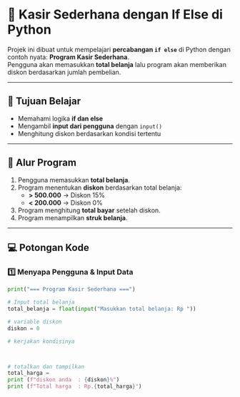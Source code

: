 # 🛒 Kasir Sederhana dengan If Else di Python

Projek ini dibuat untuk mempelajari **percabangan `if else`** di Python dengan contoh nyata: **Program Kasir Sederhana**.  
Pengguna akan memasukkan **total belanja** lalu program akan memberikan diskon berdasarkan jumlah pembelian.

---

## 🎯 Tujuan Belajar

- Memahami logika **if dan else**
- Mengambil **input dari pengguna** dengan `input()`
- Menghitung diskon berdasarkan kondisi tertentu

---

## 📜 Alur Program

1. Pengguna memasukkan **total belanja**.
2. Program menentukan **diskon** berdasarkan total belanja:
   - **> 500.000** → Diskon 15%
   - **< 200.000** → Diskon 0%
3. Program menghitung **total bayar** setelah diskon.
4. Program menampilkan **struk belanja**.

---

## 💻 Potongan Kode

### 1️⃣ Menyapa Pengguna & Input Data

```python
print("=== Program Kasir Sederhana ===")

# Input total belanja
total_belanja = float(input("Masukkan total belanja: Rp "))

# variable diskon
diskon = 0

# kerjakan kondisinya



# totalkan dan tampilkan
total_harga =
print (f"diskon anda  : {diskon}%")
print (f"Total harga  : Rp.{total_harga}")
```
